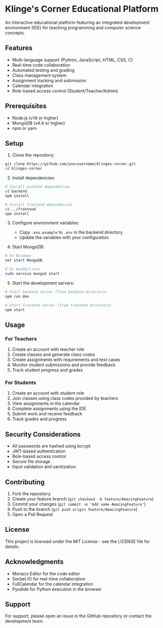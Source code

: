 # Klinge's Corner Educational Platform

An interactive educational platform featuring an integrated development environment (IDE) for teaching programming and computer science concepts.

## Features

- Multi-language support (Python, JavaScript, HTML, CSS, C)
- Real-time code collaboration
- Automated testing and grading
- Class management system
- Assignment tracking and submission
- Calendar integration
- Role-based access control (Student/Teacher/Admin)

## Prerequisites

- Node.js (v14 or higher)
- MongoDB (v4.4 or higher)
- npm or yarn

## Setup

1. Clone the repository:
```bash
git clone https://github.com/yourusername/klinges-corner.git
cd klinges-corner
```

2. Install dependencies:
```bash
# Install backend dependencies
cd backend
npm install

# Install frontend dependencies
cd ../frontend
npm install
```

3. Configure environment variables:
   - Copy `.env.example` to `.env` in the backend directory
   - Update the variables with your configuration

4. Start MongoDB:
```bash
# On Windows
net start MongoDB

# On macOS/Linux
sudo service mongod start
```

5. Start the development servers:
```bash
# Start backend server (from backend directory)
npm run dev

# Start frontend server (from frontend directory)
npm start
```

## Usage

### For Teachers

1. Create an account with teacher role
2. Create classes and generate class codes
3. Create assignments with requirements and test cases
4. Monitor student submissions and provide feedback
5. Track student progress and grades

### For Students

1. Create an account with student role
2. Join classes using class codes provided by teachers
3. View assignments in the calendar
4. Complete assignments using the IDE
5. Submit work and receive feedback
6. Track grades and progress

## Security Considerations

- All passwords are hashed using bcrypt
- JWT-based authentication
- Role-based access control
- Secure file storage
- Input validation and sanitization

## Contributing

1. Fork the repository
2. Create your feature branch (`git checkout -b feature/AmazingFeature`)
3. Commit your changes (`git commit -m 'Add some AmazingFeature'`)
4. Push to the branch (`git push origin feature/AmazingFeature`)
5. Open a Pull Request

## License

This project is licensed under the MIT License - see the LICENSE file for details.

## Acknowledgments

- Monaco Editor for the code editor
- Socket.IO for real-time collaboration
- FullCalendar for the calendar integration
- Pyodide for Python execution in the browser

## Support

For support, please open an issue in the GitHub repository or contact the development team. 